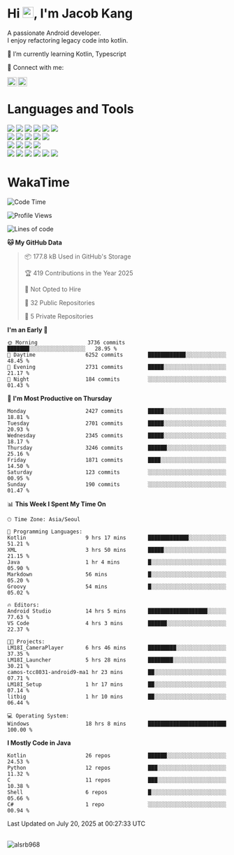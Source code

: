 # Hi <img src="https://media.giphy.com/media/hvRJCLFzcasrR4ia7z/giphy.gif" width="25px">, I'm Jacob Kang
A passionate Android developer.
</br>
I enjoy refactoring legacy code into kotlin.

🌱 I’m currently learning Kotlin, Typescript

🤝 Connect with me:

<a href="https://www.linkedin.com/in/minkyu-kang-b7477b1b2/"><img align="left" src="https://raw.githubusercontent.com/yushi1007/yushi1007/main/images/linkedin.svg" alt="Minkyu Kang | LinkedIn" width="21px"/></a>
<a href="https://www.instagram.com/_jacob_kang/"><img align="left" src="https://raw.githubusercontent.com/yushi1007/yushi1007/main/images/instagram.svg" alt="Jacob Kang | Instagram" width="21px"/></a>

</br>

# Languages and Tools

<div align="left">
<img src="https://img.shields.io/badge/java-007396?logo=java&logoColor=white"/>
<img src="https://img.shields.io/badge/kotlin-7F52FF?logo=kotlin&logoColor=white"/>
<img src="https://img.shields.io/badge/python-3776AB?logo=python&logoColor=white"/>
<img src="https://img.shields.io/badge/bash shell-4EAA25?logo=gnubash&logoColor=white"/>
<img src="https://img.shields.io/badge/c-A8B9CC?logo=c&logoColor=white"/>
<img src="https://img.shields.io/badge/c++-00599C?logo=c%2b%2b&logoColor=white"/>
</div>
<div align="left">
<img src="https://img.shields.io/badge/git-F05032?logo=git&logoColor=white"/>
<img src="https://img.shields.io/badge/github-181717?logo=github&logoColor=white"/>
<img src="https://img.shields.io/badge/mysql-4479A1?logo=mysql&logoColor=white"/>
<img src="https://img.shields.io/badge/sqlite-003B57?logo=sqlite&logoColor=white"/>
<img src="https://img.shields.io/badge/amazon AWS-232F3E?logo=amazonaws&logoColor=white"/>
</div>
<div align="left">
<img src="https://img.shields.io/badge/android-3DDC84?logo=android&logoColor=white"/>
<img src="https://img.shields.io/badge/linux-FCC624?logo=linux&logoColor=white"/>
<img src="https://img.shields.io/badge/flask-000000?logo=flask&logoColor=white"/>
<img src="https://img.shields.io/badge/arduino-00979D?logo=arduino&logoColor=white"/>
</div>
<div align="left">
<img src="https://img.shields.io/badge/slack-4A154B?logo=slack&logoColor=white"/>
<img src="https://img.shields.io/badge/notion-000000?logo=notion&logoColor=white"/>
<img src="https://img.shields.io/badge/jira-0052CC?logo=jira&logoColor=white"/>
<img src="https://img.shields.io/badge/postman-FF6C37?logo=postman&logoColor=white"/>
<img src="https://img.shields.io/badge/intellij-000000?logo=intellijidea&logoColor=white"/>
<img src="https://img.shields.io/badge/pycharm-000000?logo=pycharm&logoColor=white"/>
</div>

# WakaTime

<!--START_SECTION:waka-->
![Code Time](http://img.shields.io/badge/Code%20Time-5%2C087%20hrs%2049%20mins-blue)

![Profile Views](http://img.shields.io/badge/Profile%20Views-0-blue)

![Lines of code](https://img.shields.io/badge/From%20Hello%20World%20I%27ve%20Written-5.6%20million%20lines%20of%20code-blue)

**🐱 My GitHub Data** 

> 📦 177.8 kB Used in GitHub's Storage 
 > 
> 🏆 419 Contributions in the Year 2025
 > 
> 🚫 Not Opted to Hire
 > 
> 📜 32 Public Repositories 
 > 
> 🔑 5 Private Repositories 
 > 
**I'm an Early 🐤** 

```text
🌞 Morning                3736 commits        ███████░░░░░░░░░░░░░░░░░░   28.95 % 
🌆 Daytime                6252 commits        ████████████░░░░░░░░░░░░░   48.45 % 
🌃 Evening                2731 commits        █████░░░░░░░░░░░░░░░░░░░░   21.17 % 
🌙 Night                  184 commits         ░░░░░░░░░░░░░░░░░░░░░░░░░   01.43 % 
```
📅 **I'm Most Productive on Thursday** 

```text
Monday                   2427 commits        █████░░░░░░░░░░░░░░░░░░░░   18.81 % 
Tuesday                  2701 commits        █████░░░░░░░░░░░░░░░░░░░░   20.93 % 
Wednesday                2345 commits        █████░░░░░░░░░░░░░░░░░░░░   18.17 % 
Thursday                 3246 commits        ██████░░░░░░░░░░░░░░░░░░░   25.16 % 
Friday                   1871 commits        ████░░░░░░░░░░░░░░░░░░░░░   14.50 % 
Saturday                 123 commits         ░░░░░░░░░░░░░░░░░░░░░░░░░   00.95 % 
Sunday                   190 commits         ░░░░░░░░░░░░░░░░░░░░░░░░░   01.47 % 
```


📊 **This Week I Spent My Time On** 

```text
🕑︎ Time Zone: Asia/Seoul

💬 Programming Languages: 
Kotlin                   9 hrs 17 mins       █████████████░░░░░░░░░░░░   51.21 % 
XML                      3 hrs 50 mins       █████░░░░░░░░░░░░░░░░░░░░   21.15 % 
Java                     1 hr 4 mins         █░░░░░░░░░░░░░░░░░░░░░░░░   05.90 % 
Markdown                 56 mins             █░░░░░░░░░░░░░░░░░░░░░░░░   05.20 % 
Groovy                   54 mins             █░░░░░░░░░░░░░░░░░░░░░░░░   05.02 % 

🔥 Editors: 
Android Studio           14 hrs 5 mins       ███████████████████░░░░░░   77.63 % 
VS Code                  4 hrs 3 mins        ██████░░░░░░░░░░░░░░░░░░░   22.37 % 

🐱‍💻 Projects: 
LM18I_CameraPlayer       6 hrs 46 mins       █████████░░░░░░░░░░░░░░░░   37.35 % 
LM18I_Launcher           5 hrs 28 mins       ████████░░░░░░░░░░░░░░░░░   30.21 % 
camos-tcc8031-android9-ma1 hr 23 mins        ██░░░░░░░░░░░░░░░░░░░░░░░   07.71 % 
LM18I_Setup              1 hr 17 mins        ██░░░░░░░░░░░░░░░░░░░░░░░   07.14 % 
litbig                   1 hr 10 mins        ██░░░░░░░░░░░░░░░░░░░░░░░   06.44 % 

💻 Operating System: 
Windows                  18 hrs 8 mins       █████████████████████████   100.00 % 
```

**I Mostly Code in Java** 

```text
Kotlin                   26 repos            ██████░░░░░░░░░░░░░░░░░░░   24.53 % 
Python                   12 repos            ███░░░░░░░░░░░░░░░░░░░░░░   11.32 % 
C                        11 repos            ███░░░░░░░░░░░░░░░░░░░░░░   10.38 % 
Shell                    6 repos             █░░░░░░░░░░░░░░░░░░░░░░░░   05.66 % 
C#                       1 repo              ░░░░░░░░░░░░░░░░░░░░░░░░░   00.94 % 
```




 Last Updated on July 20, 2025 at 00:27:33 UTC
<!--END_SECTION:waka-->

</br>

<div align="left">
<img align="left" src="https://github-readme-stats.vercel.app/api/top-langs?username=alsrb968&show_icons=true&locale=en&layout=compact&theme=dark" alt="alsrb968" />
</div>
